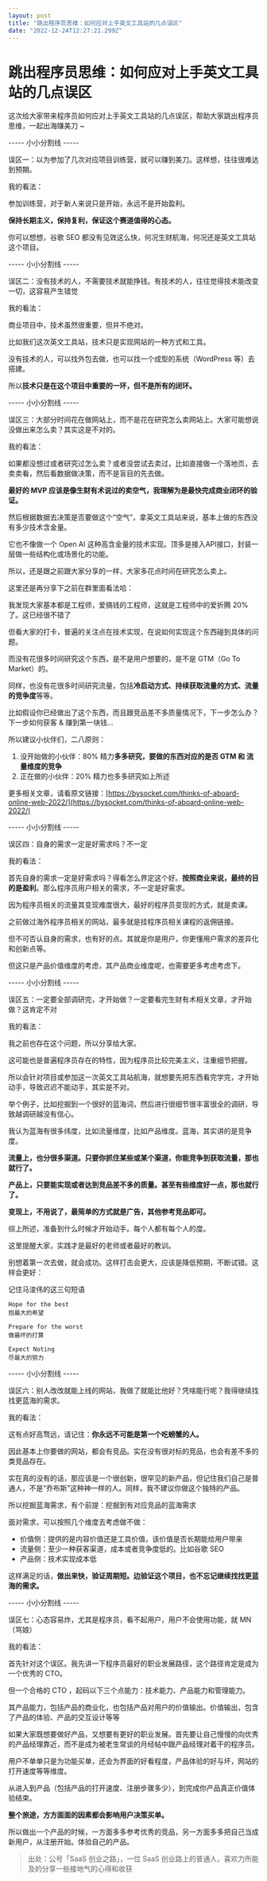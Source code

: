 ```yaml
---
layout: post
title: "跳出程序员思维：如何应对上手英文工具站的几点误区"
date: "2022-12-24T12:27:21.299Z"
---
```

跳出程序员思维：如何应对上手英文工具站的几点误区
========================

这次给大家带来程序员如何应对上手英文工具站的几点误区，帮助大家跳出程序员思维，一起出海赚美刀 ~

\----- 小小分割线 -----

误区一：以为参加了几次对应项目训练营，就可以赚到美刀。这样想，往往很难达到预期。

我的看法：

参加训练营，对于新人来说只是开始，永远不是开始盈利。

**保持长期主义，保持复利，保证这个赛道值得的心态。**

你可以想想，谷歌 SEO 都没有见效这么快，何况生财航海，何况还是英文工具站这个项目。

\----- 小小分割线 -----

误区二：没有技术的人，不需要技术就能挣钱。有技术的人，往往觉得技术能改变一切，这容易产生错觉

我的看法：

商业项目中，技术虽然很重要，但并不绝对。

比如我们这次英文工具站，技术只是实现网站的一种方式和工具。

没有技术的人，可以找外包去做，也可以找一个成型的系统（WordPress 等）去搭建。

所以**技术只是在这个项目中重要的一环，但不是所有的闭环。**

\----- 小小分割线 -----

误区三：大部分时间花在做网站上，而不是花在研究怎么卖网站上。大家可能想说没做出来怎么卖？其实这是不对的。

我的看法：

如果都没想过或者研究过怎么卖？或者没尝试去卖过，比如直接做一个落地页，去卖卖看，然后看数据做决策，而不是盲目的先去做。

**最好的 MVP 应该是像生财有术说过的卖空气，我理解为是最快完成商业闭环的验证。**

然后根据数据去决策是否要做这个“空气”，拿英文工具站来说，基本上做的东西没有多少技术含金量。

它也不像做一个 Open AI 这种高含金量的技术实现。顶多是接入API接口，封装一层做一些结构化或场景化的功能。

所以，还是跟之前跟大家分享的一样，大家多花点时间在研究怎么卖上。

这里还是再分享下之前在群里面看法哈：

我发现大家基本都是工程师，爱搞钱的工程师，这就是工程师中的爱折腾 20% 了。这已经很不错了

但看大家的打卡，普遍的关注点在技术实现，在说如何实现这个东西碰到具体的问题。

而没有花很多时间研究这个东西，是不是用户想要的，是不是 GTM（Go To Market）的。

同样，也没有花很多时间研究流量，包括**冷启动方式、持续获取流量的方式、流量的竞争度**等等。

比如假设你已经做出了这个东西，而且跟竞品差不多质量情况下，下一步怎么办？下一步如何获客 & 赚到第一块钱...

所以建议小伙伴们，二八原则：

1.  没开始做的小伙伴：80% 精力**多多研究，要做的东西对应的是否 GTM 和 流量维度的竞争**
2.  正在做的小伙伴：20% 精力也多多研究如上所述

更多相关文章，请看原文链接：[https://bysocket.com/thinks-of-aboard-online-web-2022/](https://bysocket.com/thinks-of-aboard-online-web-2022/)

\----- 小小分割线 -----

误区四：自身的需求一定是好需求吗？不一定

我的看法：

首先自身的需求一定是好需求吗？得看怎么界定这个好。**按照商业来说，最终的目的是盈利**。那么程序员用户相关的需求，不一定是好需求。

因为程序员相关的流量其变现难度很大，最好的程序员变现的方式，就是卖课。

之前做过海外程序员相关的网站，最多就是挂程序员相关课程的返佣链接。

但不可否认自身的需求，也有好的点。其就是你是用户，你更懂用户需求的差异化和创新点等。

但这只是产品价值维度的考虑，其产品商业维度呢，也需要更多考虑考虑下。

\----- 小小分割线 -----

误区五：一定要全部调研完，才开始做？一定要看完生财有术相关文章，才开始做？这肯定不对

我的看法：

我之前也存在这个问题，所以分享给大家。

这可能也是普遍程序员存在的特性，因为程序员比较完美主义，注重细节把握。

所以会针对项目或参加这一次英文工具站航海，就想要先把东西看完学完，才开始动手，导致迟迟不能动手，其实是不对。

举个例子，比如挖掘到一个很好的蓝海词，然后进行很细节很丰富很全的调研，导致越调研越没有信心。

我认为蓝海有很多纬度，比如流量维度，比如产品维度。蓝海，其实讲的是竞争度。

**流量上，也分很多渠道。只要你抓住某些或某个渠道，你能竞争到获取流量，那也就行了。**

**产品上，只要能实现或者达到竞品差不多的质量。甚至有些维度好一点，那也就行了。**

**变现上，不用说了，最简单的方式就是广告，其他参考竞品即可。**

综上所述，准备到什么时候才开始动手。每个人都有每个人的度。

这里提醒大家，实践才是最好的老师或者最好的教训。

别想着第一次去做，就会成功。这样打击会更大，应该是降低预期，不断试错。这样会更好：

记住马浚伟的这三句短语

    Hope for the best
    抱最大的希望
    
    Prepare for the worst
    做最坏的打算
    
    Expect Noting
    尽最大的努力
    

\----- 小小分割线 -----

误区六：别人改改就能上线的网站，我做了就能比他好？凭啥能行呢？我得继续找找更蓝海的需求。

我的看法：

这有点好高骛远，请记住：**你永远不可能是第一个吃螃蟹的人。**

因此基本上你要做的网站，都会有竞品。实在没有很对标的竞品，也会有差不多的类竞品存在。

实在真的没有的话，那应该是一个很创新，很罕见的新产品，但记住我们自己是普通人，不是“乔布斯”这种神一样的人。同样，我不建议你做这个独特的产品。

所以挖掘蓝海需求，有个前提：挖掘到有对应竞品的蓝海需求

面对需求，可以按照几个维度去考虑做不做：

*   价值侧：提供的是内容价值还是工具价值，该价值是否长期能给用户带来
*   流量侧：至少一种获客渠道，成本或者竞争度低的。比如谷歌 SEO
*   产品侧：技术实现成本低

这样满足的话，**做出来快，验证周期短。边验证这个项目，也不忘记继续找找更蓝海的需求。**

\----- 小小分割线 -----

误区七：心态容易炸，尤其是程序员，看不起用户，用户不会使用功能，就 MN（骂娘）

我的看法：

首先针对这个误区。我先讲一下程序员最好的职业发展路径，这个路径肯定是成为一个优秀的 CTO。

但一个合格的 CTO ，起码以下三个点能力：技术能力、产品能力和管理能力。

其产品能力，包括产品的商业化，也包括产品对用户的价值输出。价值输出，包含了产品的体验、产品的交互设计等等

如果大家既想要做好产品，又想要有更好的职业发展。首先要让自己慢慢的向优秀的产品经理靠近，而不是成为被老生常谈的月经帖中跟产品经理对着干的程序员。

用户不单单只是为功能买单，还会为界面的好看程度，产品体验的好与坏，网站的打开速度等等维度。

从进入到产品（包括产品的打开速度、注册步骤多少），到完成你产品真正价值体验结束。

**整个旅途，方方面面的因素都会影响用户决策买单。**

所以做出一个产品的时候，一方面多多参考优秀的竞品，另一方面多多把自己当成新用户，从注册开始。体验自己的产品。

> 出处：公号「SaaS 创业之路」，一位 SaaS 创业路上的普通人，喜欢力所能及的分享一些接地气的心得和收获